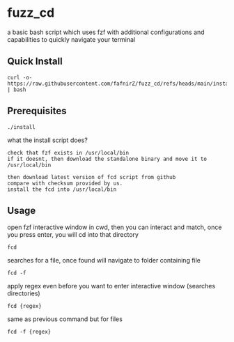 # fuzz_cd
a basic bash script which uses fzf with additional configurations and capabilities to 
quickly navigate your terminal

## Quick Install
```
curl -o- https://raw.githubusercontent.com/fafnirZ/fuzz_cd/refs/heads/main/install.sh | bash
```

## Prerequisites
```
./install
```

what the install script does?
```
check that fzf exists in /usr/local/bin
if it doesnt, then download the standalone binary and move it to /usr/local/bin

then download latest version of fcd script from github
compare with checksum provided by us.
install the fcd into /usr/local/bin
```


## Usage

open fzf interactive window in cwd, then you can interact and match, once you press enter, you will cd into that directory
```
fcd 
```

searches for a file, once found will navigate to folder containing file
```
fcd -f 
```

apply regex even before you want to enter interactive window (searches directories)
```
fcd {regex}
```

same as previous command but for files
```
fcd -f {regex}
```